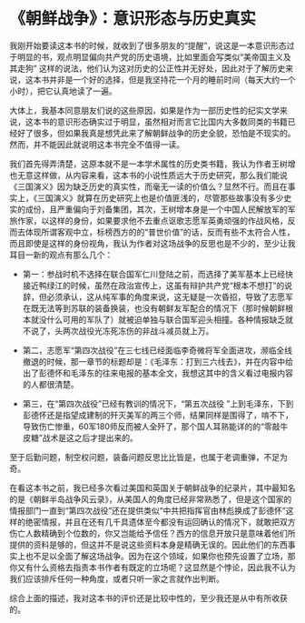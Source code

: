 # 《朝鲜战争》：意识形态与历史真实

我刚开始要读这本书的时候，就收到了很多朋友的“提醒”，说这是一本意识形态过于明显的书，观点明显偏向共产党的历史语境，比如里面会写类似“美帝国主义及其走狗” 这样的说法，他们认为这对历史的公正性并无好处，因此对于了解历史来说，这本书并非是一个好的选择，但是我坚持花一个月的睡前时间（每天大约一个小时），把它认真地读了一遍。

大体上，我基本同意朋友们说的这些原因，如果是作为一部历史性的纪实文学来说，这本书的意识形态确实过于明显，虽然相对而言它比国内大多数同类的书籍已经好了很多，但如果我真是想凭此来了解朝鲜战争的历史全貌，恐怕是不现实的。然而，并不能因此就说明这本书完全不值得一读。

我们首先得弄清楚，这原本就不是一本学术属性的历史类书籍，我认为作者王树增也无意这样做，从内容来看，这本书的小说性质远大于历史研究，那么我们能说《三国演义》因为缺乏历史的真实性，而毫无一读的价值么？显然不行。而且在事实上，《三国演义》就算在历史研究上也是价值匪浅的，尽管那些故事没有多少史实的成份，且严重偏向于刘备集团，其次，王树增本身是一个中国人民解放军的军旅作家，以这样的身份，如果要求他不去重点讴歌志愿军英勇顽强的作战风格，反而去体现所谓客观中立，标榜西方的的“普世价值”的话，反而有些不太符合人性，而且即使是这样的身份视角，我认为作者对这场战争的反思也是不少的，至少让我耳目一新的观点有那么几个：

+ 第一：参战时机不选择在联合国军仁川登陆之前，而选择了美军基本上已经快接近鸭绿江的时候，虽然在政治宣传上，这虽有辩护共产党“根本不想打”的说辞，但必须承认，这从纯军事的角度来说，这无疑是一次昏招，导致了志愿军在既无法等到苏联的装备换装，也没有朝鲜友军配合的情况下（那时候朝鲜根本就没什么可用的军队了）就被迫单独与联合国军迎头相撞。各种情报缺乏就不说了，头两次战役光冻死冻伤的非战斗减员就上万。

+ 第二，志愿军“第四次战役”在三七线已经面临李奇微将军全面进攻，濒临全线撤退的时候，那一章节的标题却是：《毛泽东：打到三六线去》，并在内容中给出了彭德怀和毛泽东的往来电报的基本全文，我想这其中的含义看过电报内容的人都很清楚。

+ 第三，在“第四次战役”已经有教训的情况下，“第五次战役 ”上到毛泽东，下到彭德怀还是指望成建制的歼灭美军的两三个师，结果同样是围得了，啃不下，导致伤亡惨重，60军180师反而被人全歼了，那个国人耳熟能详的的“零敲牛皮糖”战术是这之后才提出来的。

至于后勤问题，制空权问题，装备问题反思比比皆是，也属于老调重弹，不足为奇。

在看这本书之前，我已经多次看过美国和英国关于朝鲜战争的纪录片，其中最知名的是《朝鲜半岛战争风云录》，从美国人的角度已经非常熟悉了，但是这个国家的情报部门一直到“第四次战役”还在提供类似“中共把指挥官由林彪换成了彭德怀”这样的绝密情报，并且在还有几千具遗体至今都没有运回确认的情况下，就敢把双方伤亡人数精确到个位数的，你又岂能给予信任？西方的信息开放只是意味着他们所提供的资料是够的，但这并不是说这些资料本身是精确无误的。因此他们的东西事实上也不足以全面了解这场战争。因为在这个领域，如果你也预先设置了立场，那你又有什么资格去指责本书作者有既定的立场呢？这显然是个悖论，因此我不认为我们应该排斥任何一种角度，或者只听一家之言就作出判断。

综合上面的描述，我对这本书的评价还是比较中性的，至少我还是从中有所收获的。
